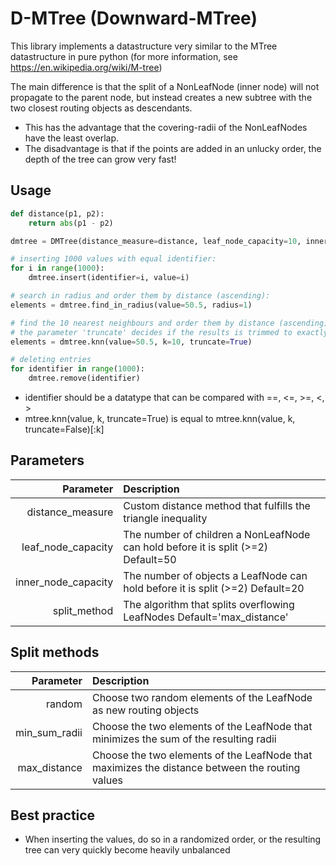 # D-MTree (Downward-MTree)

This library implements a datastructure very similar to the MTree datastructure in pure python (for more information, see https://en.wikipedia.org/wiki/M-tree)

The main difference is that the split of a NonLeafNode (inner node) will not propagate to the parent node, but instead 
creates a new subtree with the two closest routing objects as descendants. 
* This has the advantage that the covering-radii of the NonLeafNodes have the least overlap.
* The disadvantage is that if the points are added in an unlucky order, the depth of the tree can grow very fast!


## Usage

```python
def distance(p1, p2):
    return abs(p1 - p2)

dmtree = DMTree(distance_measure=distance, leaf_node_capacity=10, inner_node_capacity=5)

# inserting 1000 values with equal identifier:
for i in range(1000):
    dmtree.insert(identifier=i, value=i)     

# search in radius and order them by distance (ascending):
elements = dmtree.find_in_radius(value=50.5, radius=1)

# find the 10 nearest neighbours and order them by distance (ascending):
# the parameter 'truncate' decides if the results is trimmed to exactly k if there are multiple elements with the same distance
elements = dmtree.knn(value=50.5, k=10, truncate=True)

# deleting entries
for identifier in range(1000):
    dmtree.remove(identifier)
```
* identifier should be a datatype that can be compared with ==, <=, >=, <, >
* mtree.knn(value, k, truncate=True) is equal to mtree.knn(value, k, truncate=False)[:k]

## Parameters
| Parameter                 | Description                                                                           | 
| -------------:            |:-------------                                                                         | 
| distance_measure          | Custom distance method that fulfills the  triangle inequality                         | 
| leaf_node_capacity        | The number of children a NonLeafNode can hold before it is split (>=2) Default=50     |  
| inner_node_capacity       | The number of objects a LeafNode can hold before it is split  (>=2)  Default=20       |
| split_method              | The algorithm that splits overflowing LeafNodes Default='max_distance'                |    

## Split methods
| Parameter                 | Description                                                                           | 
| -------------:            |:-------------                                                                         | 
| random        | Choose two random elements of the LeafNode as new routing objects                                 | 
| min_sum_radii | Choose the two elements of the LeafNode that minimizes the sum of the resulting radii             |  
| max_distance  | Choose the two elements of the LeafNode that maximizes the distance between the routing values    |

## Best practice
* When inserting the values, do so in a randomized order, or the resulting tree can very quickly become heavily unbalanced